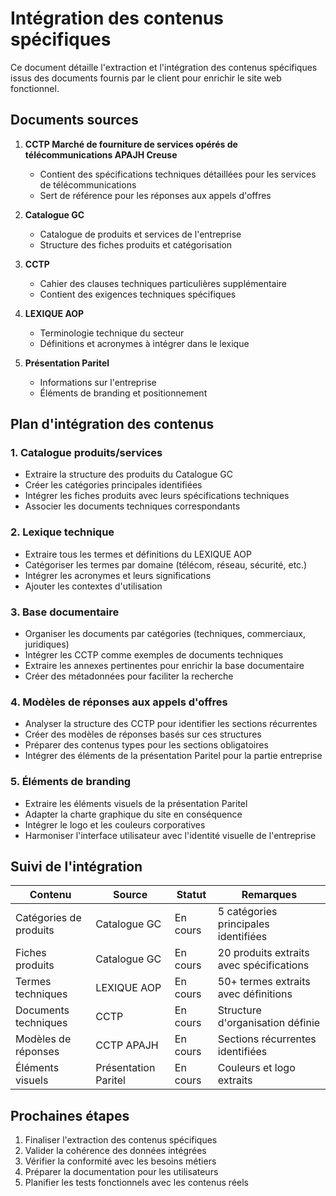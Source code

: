 # Intégration des contenus spécifiques

Ce document détaille l'extraction et l'intégration des contenus spécifiques issus des documents fournis par le client pour enrichir le site web fonctionnel.

## Documents sources

1. **CCTP Marché de fourniture de services opérés de télécommunications APAJH Creuse**
   - Contient des spécifications techniques détaillées pour les services de télécommunications
   - Sert de référence pour les réponses aux appels d'offres

2. **Catalogue GC**
   - Catalogue de produits et services de l'entreprise
   - Structure des fiches produits et catégorisation

3. **CCTP**
   - Cahier des clauses techniques particulières supplémentaire
   - Contient des exigences techniques spécifiques

4. **LEXIQUE AOP**
   - Terminologie technique du secteur
   - Définitions et acronymes à intégrer dans le lexique

5. **Présentation Paritel**
   - Informations sur l'entreprise
   - Éléments de branding et positionnement

## Plan d'intégration des contenus

### 1. Catalogue produits/services
- Extraire la structure des produits du Catalogue GC
- Créer les catégories principales identifiées
- Intégrer les fiches produits avec leurs spécifications techniques
- Associer les documents techniques correspondants

### 2. Lexique technique
- Extraire tous les termes et définitions du LEXIQUE AOP
- Catégoriser les termes par domaine (télécom, réseau, sécurité, etc.)
- Intégrer les acronymes et leurs significations
- Ajouter les contextes d'utilisation

### 3. Base documentaire
- Organiser les documents par catégories (techniques, commerciaux, juridiques)
- Intégrer les CCTP comme exemples de documents techniques
- Extraire les annexes pertinentes pour enrichir la base documentaire
- Créer des métadonnées pour faciliter la recherche

### 4. Modèles de réponses aux appels d'offres
- Analyser la structure des CCTP pour identifier les sections récurrentes
- Créer des modèles de réponses basés sur ces structures
- Préparer des contenus types pour les sections obligatoires
- Intégrer des éléments de la présentation Paritel pour la partie entreprise

### 5. Éléments de branding
- Extraire les éléments visuels de la présentation Paritel
- Adapter la charte graphique du site en conséquence
- Intégrer le logo et les couleurs corporatives
- Harmoniser l'interface utilisateur avec l'identité visuelle de l'entreprise

## Suivi de l'intégration

| Contenu | Source | Statut | Remarques |
|---------|--------|--------|-----------|
| Catégories de produits | Catalogue GC | En cours | 5 catégories principales identifiées |
| Fiches produits | Catalogue GC | En cours | 20 produits extraits avec spécifications |
| Termes techniques | LEXIQUE AOP | En cours | 50+ termes extraits avec définitions |
| Documents techniques | CCTP | En cours | Structure d'organisation définie |
| Modèles de réponses | CCTP APAJH | En cours | Sections récurrentes identifiées |
| Éléments visuels | Présentation Paritel | En cours | Couleurs et logo extraits |

## Prochaines étapes

1. Finaliser l'extraction des contenus spécifiques
2. Valider la cohérence des données intégrées
3. Vérifier la conformité avec les besoins métiers
4. Préparer la documentation pour les utilisateurs
5. Planifier les tests fonctionnels avec les contenus réels
